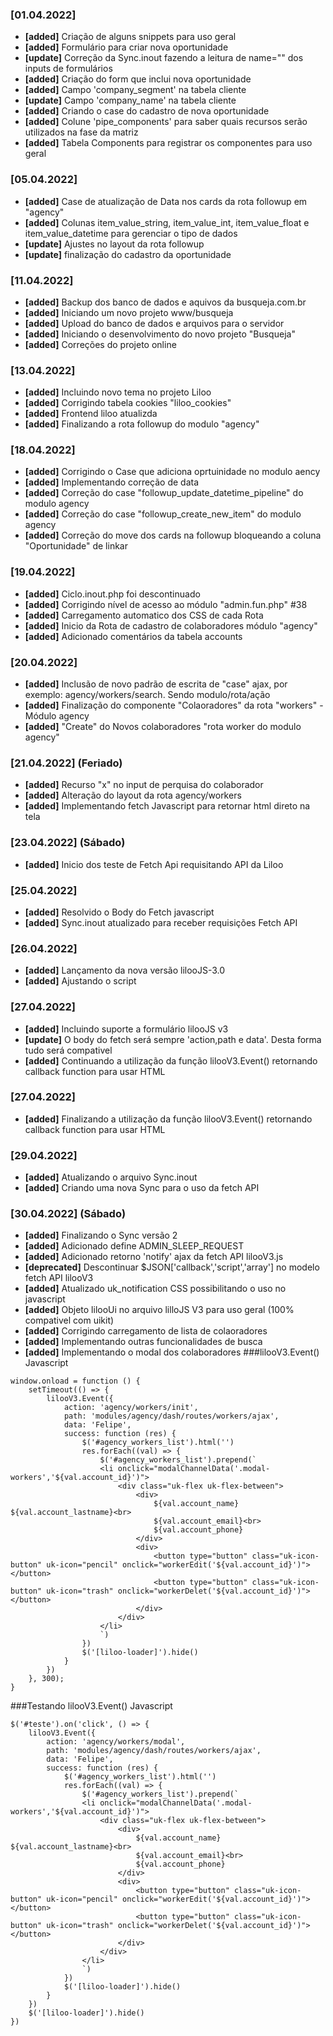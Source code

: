 ### [01.04.2022]
- __[added]__ Criação de alguns snippets para uso geral
- __[added]__ Formulário para criar nova oportunidade
- __[update]__ Correção da Sync.inout fazendo a leitura de name="" dos inputs de formulários
- __[added]__ Criação do form que inclui nova oportunidade
- __[added]__ Campo 'company_segment' na tabela cliente
- __[update]__ Campo 'company_name' na tabela cliente
- __[added]__ Criando o case do cadastro de nova oportunidade
- __[added]__ Colune 'pipe_components' para saber quais recursos serão utilizados na fase da matriz
- __[added]__ Tabela Components para registrar os componentes para uso geral

### [05.04.2022]
- __[added]__ Case de atualização de Data nos cards da rota followup em "agency"
- __[added]__ Colunas item_value_string, item_value_int, item_value_float e item_value_datetime para gerenciar o tipo de dados
- __[update]__ Ajustes no layout da rota followup 
- __[update]__ finalização do cadastro da oportunidade

### [11.04.2022]
- __[added]__ Backup dos banco de dados e aquivos da busqueja.com.br
- __[added]__ Iniciando um novo projeto www/busqueja
- __[added]__ Upload do banco de dados e arquivos para o servidor
- __[added]__ Iniciando o desenvolvimento do novo projeto "Busqueja"
- __[added]__ Correções do projeto online

### [13.04.2022]
- __[added]__ Incluindo novo tema no projeto Liloo
- __[added]__ Corrigindo tabela cookies "liloo_cookies"
- __[added]__ Frontend liloo atualizda
- __[added]__ Finalizando a rota followup do modulo "agency"

### [18.04.2022]
- __[added]__ Corrigindo o Case que adiciona oprtuinidade no modulo aency
- __[added]__ Implementando correção de data
- __[added]__ Correção do case "followup_update_datetime_pipeline" do modulo agency
- __[added]__ Correção do case "followup_create_new_item" do modulo agency
- __[added]__ Correção do move dos cards na followup bloqueando a coluna "Oportunidade" de linkar

### [19.04.2022]
- __[added]__ Ciclo.inout.php foi descontinuado
- __[added]__ Corrigindo nível de acesso ao módulo "admin.fun.php" #38
- __[added]__ Carregamento automatico dos CSS de cada Rota
- __[added]__ Inicio da Rota de cadastro de colaboradores módulo "agency"
- __[added]__ Adicionado comentários da tabela accounts

### [20.04.2022]
- __[added]__ Inclusão de novo padrão de escrita de "case" ajax, por exemplo: agency/workers/search. Sendo modulo/rota/ação
- __[added]__ Finalização do componente "Colaoradores" da rota "workers" - Módulo agency
- __[added]__ "Create" do Novos colaboradores "rota worker do modulo agency"

### [21.04.2022] (Feriado)
- __[added]__ Recurso "x" no input de perquisa do colaborador
- __[added]__ Alteração do layout da rota agency/workers
- __[added]__ Implementando fetch Javascript para retornar html direto na tela

### [23.04.2022] (Sábado)
- __[added]__ Inicio dos teste de Fetch Api requisitando API da Liloo

### [25.04.2022]
- __[added]__ Resolvido o Body do Fetch javascript
- __[added]__ Sync.inout atualizado para receber requisições Fetch API

### [26.04.2022]
- __[added]__ Lançamento da nova versão lilooJS-3.0
- __[added]__ Ajustando o script

### [27.04.2022]
- __[added]__ Incluindo suporte a formulário lilooJS v3
- __[update]__ O body do fetch será sempre 'action,path e data'. Desta forma tudo será compativel
- __[added]__ Continuando a utilização da função lilooV3.Event() retornando callback function para usar HTML

### [27.04.2022]
- __[added]__ Finalizando a utilização da função lilooV3.Event() retornando callback function para usar HTML

### [29.04.2022]
- __[added]__ Atualizando o arquivo Sync.inout
- __[added]__ Criando uma nova Sync para o uso da fetch API

### [30.04.2022] (Sábado)
- __[added]__ Finalizando o Sync versão 2 
- __[added]__ Adicionado define ADMIN_SLEEP_REQUEST
- __[added]__ Adicionado retorno 'notify' ajax da fetch API lilooV3.js
- __[deprecated]__ Descontinuar $JSON['callback','script','array'] no modelo fetch API lilooV3
- __[added]__ Atualizado uk_notification CSS possibilitando o uso no javascript
- __[added]__ Objeto lilooUi no arquivo lilloJS V3 para uso geral (100% compativel com uikit)
- __[added]__ Corrigindo carregamento de lista de colaoradores
- __[added]__ Implementando outras funcionalidades de busca
- __[added]__ Implementando o modal dos colaboradores
###lilooV3.Event() Javascript
```
window.onload = function () {
    setTimeout(() => {
        lilooV3.Event({
            action: 'agency/workers/init',
            path: 'modules/agency/dash/routes/workers/ajax',
            data: 'Felipe',
            success: function (res) {
                $('#agency_workers_list').html('')
                res.forEach((val) => {
                    $('#agency_workers_list').prepend(`
                    <li onclick="modalChannelData('.modal-workers','${val.account_id}')">
                        <div class="uk-flex uk-flex-between">
                            <div>
                                ${val.account_name} ${val.account_lastname}<br>
                                ${val.account_email}<br>
                                ${val.account_phone}
                            </div>
                            <div>
                                <button type="button" class="uk-icon-button" uk-icon="pencil" onclick="workerEdit('${val.account_id}')"></button>
                                <button type="button" class="uk-icon-button" uk-icon="trash" onclick="workerDelet('${val.account_id}')"></button>
                            </div>
                        </div>							
                    </li>
                    `)
                })
                $('[liloo-loader]').hide()
            }
        })
    }, 300);
}
```
###Testando lilooV3.Event() Javascript
```
$('#teste').on('click', () => {
    lilooV3.Event({
        action: 'agency/workers/modal',
        path: 'modules/agency/dash/routes/workers/ajax',
        data: 'Felipe',
        success: function (res) {
            $('#agency_workers_list').html('')
            res.forEach((val) => {
                $('#agency_workers_list').prepend(`
                <li onclick="modalChannelData('.modal-workers','${val.account_id}')">
                    <div class="uk-flex uk-flex-between">
                        <div>
                            ${val.account_name} ${val.account_lastname}<br>
                            ${val.account_email}<br>
                            ${val.account_phone}
                        </div>
                        <div>
                            <button type="button" class="uk-icon-button" uk-icon="pencil" onclick="workerEdit('${val.account_id}')"></button>
                            <button type="button" class="uk-icon-button" uk-icon="trash" onclick="workerDelet('${val.account_id}')"></button>
                        </div>
                    </div>							
                </li>
                `)
            })
            $('[liloo-loader]').hide()
        }
    })
    $('[liloo-loader]').hide()
})
```